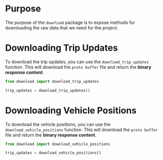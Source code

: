 # Purpose
The purpose of the `download` package is to expose methods for downloading the raw data that we need for the project.

# Downloading Trip Updates
To download the trip updates, you can use the `download_trip_updates` function. This will download the `proto buffer`
file and return the **binary response content**.

```python
from download import download_trip_updates

trip_updates = download_trip_updates()
```

# Downloading Vehicle Positions
To download the vehicle positions, you can use the `download_vehicle_positions` function. This will download the `proto buffer`
file and return the **binary response content**.

```python
from download import download_vehicle_positions

trip_updates = download_vehicle_positions()
```